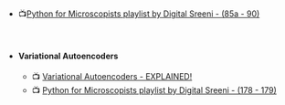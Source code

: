 
- 📺[Python for Microscopists playlist by Digital Sreeni - (85a - 90)](https://www.youtube.com/playlist?list=PLZsOBAyNTZwbIjGnolFydAN33gyyGP7lT)

<br>

  - #### Variational Autoencoders
	  - 📺 [Variational Autoencoders - EXPLAINED!](https://www.youtube.com/watch?v=fcvYpzHmhvA&t=182s)
	  - 📺 [Python for Microscopists playlist by Digital Sreeni - (178 - 179)](https://www.youtube.com/playlist?list=PLZsOBAyNTZwbIjGnolFydAN33gyyGP7lT)